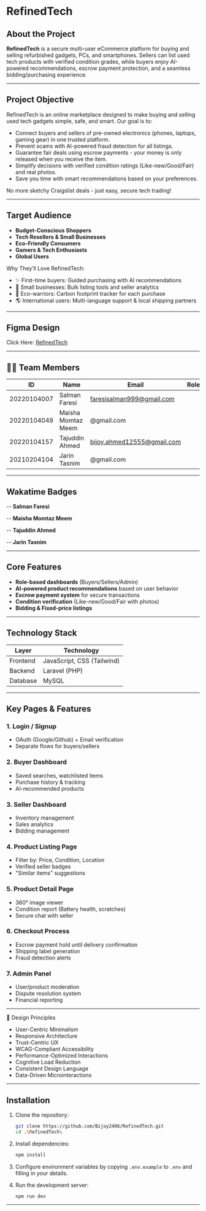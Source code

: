 # RefinedTech 

## About the Project

**RefinedTech** is a secure multi-user eCommerce platform for buying and selling refurbished gadgets, PCs, and smartphones. 
Sellers can list used tech products with verified condition grades, while buyers enjoy AI-powered recommendations, escrow payment protection, and a seamless bidding/purchasing experience.

---
##  Project Objective  

RefinedTech is an online marketplace designed to make buying and selling used tech gadgets simple, safe, and smart. Our goal is to:
- Connect buyers and sellers of pre-owned electronics (phones, laptops, gaming gear) in one trusted platform.  
- Prevent scams with AI-powered fraud detection for all listings. 
- Guarantee fair deals using escrow payments - your money is only released when you receive the item.
- Simplify decisions with verified condition ratings (Like-new/Good/Fair) and real photos.
- Save you time with smart recommendations based on your preferences.

No more sketchy Craigslist deals - just easy, secure tech trading! 

---

##  Target Audience  
- **Budget-Conscious Shoppers**
- **Tech Resellers & Small Businesses**
- **Eco-Friendly Consumers**
- **Gamers & Tech Enthusiasts**
- **Global Users**

Why They’ll Love RefinedTech:
- ✨ First-time buyers: Guided purchasing with AI recommendations
- 💼 Small businesses: Bulk listing tools and seller analytics
- 🌱 Eco-warriors: Carbon footprint tracker for each purchase
- 🌎 International users: Multi-language support & local shipping partners

---

## Figma Design
Click Here: [RefinedTech](https://www.figma.com/design/Vamwe21bV0AiM5MHPnyMqK/RefinedTech?node-id=0-1&t=9MeQwzWboM1RyzeW-1)

---

## 👨‍💻 Team Members
| ID           | Name                         | Email                             | Role                  |
|--------------|------------------------------|-----------------------------------|-----------------------|
| 20220104007  | Salman Faresi                | faresisalman999@gmail.com         |                       |
| 20220104049  | Maisha Momtaz Meem           | @gmail.com                        |                       |
| 20220104157  | Tajuddin Ahmed               | bijoy.ahmed12555@gmail.com        |                       |
| 20210204104  | Jarin Tasnim                 | @gmail.com                        |                       |

---

## Wakatime Badges
-- **Salman Faresi**

-- **Maisha Momtaz Meem**

-- **Tajuddin Ahmed**

-- **Jarin Tasnim**

---

## Core Features
- **Role-based dashboards** (Buyers/Sellers/Admin)
- **AI-powered product recommendations** based on user behavior
- **Escrow payment system** for secure transactions
- **Condition verification** (Like-new/Good/Fair with photos)
- **Bidding & Fixed-price listings**

---

## Technology Stack
| Layer        | Technology                 |
|--------------|----------------------------|
| Frontend     | JavaScript, CSS (Tailwind) |
| Backend      | Laravel (PHP)              |
| Database     | MySQL                      |

---

## Key Pages & Features

### 1. **Login / Signup**
- OAuth (Google/Github) + Email verification
- Separate flows for buyers/sellers

### 2. **Buyer Dashboard**
- Saved searches, watchlisted items
- Purchase history & tracking
- AI-recommended products

### 3. **Seller Dashboard**
- Inventory management
- Sales analytics
- Bidding management

### 4. **Product Listing Page**
- Filter by: Price, Condition, Location
- Verified seller badges
- "Similar items" suggestions

### 5. **Product Detail Page**
- 360° image viewer
- Condition report (Battery health, scratches)
- Secure chat with seller

### 6. **Checkout Process**
- Escrow payment hold until delivery confirmation
- Shipping label generation
- Fraud detection alerts

### 7. **Admin Panel**
- User/product moderation
- Dispute resolution system
- Financial reporting

---

🎨 Design Principles
- User-Centric Minimalism
- Responsive Architecture
- Trust-Centric UX
- WCAG-Compliant Accessibility
- Performance-Optimized Interactions
- Cognitive Load Reduction
- Consistent Design Language
- Data-Driven Microinteractions

---

## Installation

1. Clone the repository:

   ```bash
   git clone https://github.com/Bijoy2406/RefinedTech.git
   cd .\RefinedTech\
   ```
2. Install dependencies:

   ```bash
   npm install
   ```
3. Configure environment variables by copying `.env.example` to `.env` and filling in your details.
4. Run the development server:

   ```bash
   npm run dev
   ```


---
